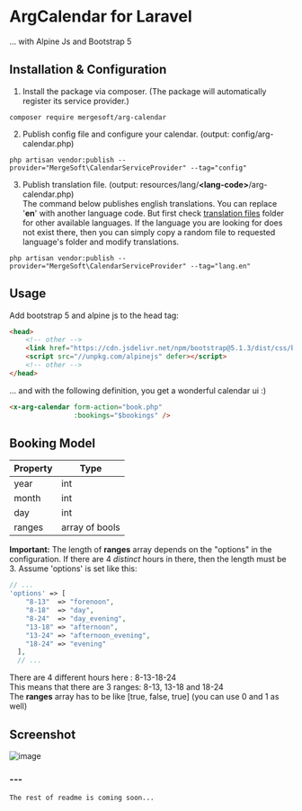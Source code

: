 # ArgCalendar for Laravel
... with Alpine Js and Bootstrap 5

## Installation & Configuration

1. Install the package via composer. (The package will automatically register its service provider.)
```
composer require mergesoft/arg-calendar
```

2. Publish config file and configure your calendar. (output: config/arg-calendar.php)
```
php artisan vendor:publish --provider="MergeSoft\CalendarServiceProvider" --tag="config"
```
3. Publish translation file. (output: resources/lang/**\<lang-code\>**/arg-calendar.php) <br>
   The command below publishes english translations. You can replace '**en**' with another language code. But first check [translation files](https://github.com/mergehez/arg-laravel-calendar/tree/master/src/translations) folder for other available languages. If the language you are looking for does not exist there, then you can simply copy a random file to requested language's folder and modify translations.
```
php artisan vendor:publish --provider="MergeSoft\CalendarServiceProvider" --tag="lang.en"
```

## Usage
Add bootstrap 5 and alpine js to the head tag:
```html
<head>
    <!-- other -->
    <link href="https://cdn.jsdelivr.net/npm/bootstrap@5.1.3/dist/css/bootstrap.min.css" rel="stylesheet">
    <script src="//unpkg.com/alpinejs" defer></script>
    <!-- other -->
</head>
```

... and with the following definition, you get a wonderful calendar ui :)

```html
<x-arg-calendar form-action="book.php" 
                :bookings="$bookings" />
```
## Booking Model
| Property | Type |
|----------|------|
| year     | int  |
| month     | int  |
| day     | int  |
| ranges     | array of bools  |

**Important:** The length of **ranges** array depends on the "options" in the configuration. If there are 4 *distinct* hours in there, then the length must be 3. Assume 'options' is set like this: 

```php
// ...
'options' => [
    "8-13"  => "forenoon",
    "8-18"  => "day",
    "8-24"  => "day_evening",
    "13-18" => "afternoon",
    "13-24" => "afternoon_evening",
    "18-24" => "evening"
  ],
  // ...
```

There are 4 different hours here : 8-13-18-24 <br>
This means that there are 3 ranges: 8-13, 13-18 and 18-24 <br>
The **ranges** array has to be like \[true, false, true\] (you can use 0 and 1 as well)

## Screenshot

![image](https://user-images.githubusercontent.com/16548877/139498437-3f8bf6f0-d687-4984-b2b7-f9dab194d1c6.png)


### ---
```
The rest of readme is coming soon...
```
